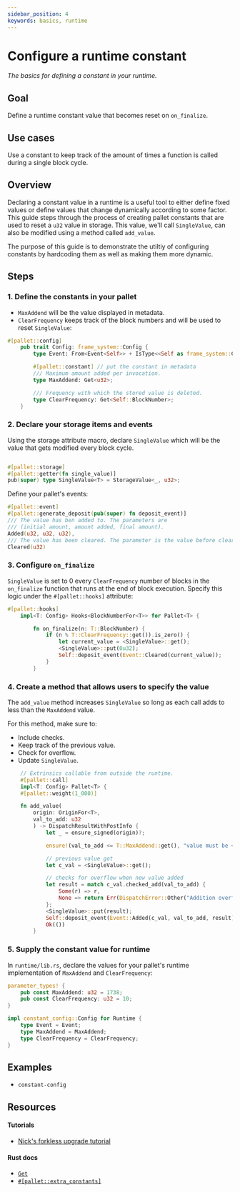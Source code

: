 ```yaml
---
sidebar_position: 4
keywords: basics, runtime
---
```


# Configure a runtime constant

_The basics for defining a constant in your runtime._

## Goal

Define a runtime constant value that becomes reset on `on_finalize`.

## Use cases

Use a constant to keep track of the amount of times a function is called during a single block cycle.

## Overview

Declaring a constant value in a runtime is a useful tool to either define fixed values or define values that change dynamically
according to some factor. This guide steps through the process of creating pallet constants that are used to reset a `u32`
value in storage. This value, we'll call `SingleValue`, can also be modified using a method called `add_value`.

The purpose of this guide is to demonstrate the utiltiy of configuring constants by hardcoding them as well as making them more
dynamic.

## Steps

### 1. Define the constants in your pallet

- `MaxAddend` will be the value displayed in metadata. 
- `ClearFrequency` keeps track of the block numbers and will 
be used to reset `SingleValue`:

```rust
#[pallet::config]
	pub trait Config: frame_system::Config {
        type Event: From<Event<Self>> + IsType<<Self as frame_system::Config>::Event>;

		#[pallet::constant] // put the constant in metadata
        /// Maximum amount added per invocation.
        type MaxAddend: Get<u32>;

        /// Frequency with which the stored value is deleted.
        type ClearFrequency: Get<Self::BlockNumber>;
	}
```

### 2. Declare your storage items and events

Using the storage attribute macro, declare `SingleValue` which will be the value that gets modified every block cycle.

```rust

#[pallet::storage]
#[pallet::getter(fn single_value)]
pub(super) type SingleValue<T> = StorageValue<_, u32>;
```
Define your pallet's events:

```rust
#[pallet::event]
#[pallet::generate_deposit(pub(super) fn deposit_event)]
/// The value has ben added to. The parameters are
/// (initial amount, amount added, final amount).
Added(u32, u32, u32),
/// The value has been cleared. The parameter is the value before clearing.
Cleared(u32)
```
### 3. Configure `on_finalize`

`SingleValue` is set to 0 every `ClearFrequency` number of blocks in the `on_finalize` function that 
runs at the end of block execution. Specify this logic under the `#[pallet::hooks]` attribute:

```rust
#[pallet::hooks]
	impl<T: Config> Hooks<BlockNumberFor<T>> for Pallet<T> {

        fn on_finalize(n: T::BlockNumber) {
            if (n % T::ClearFrequency::get()).is_zero() {
                let current_value = <SingleValue>::get();
                <SingleValue>::put(0u32);
                Self::deposit_event(Event::Cleared(current_value));
            }
        }
```

### 4. Create a method that allows users to specify the value

The `add_value` method increases `SingleValue` so long as each call adds to less than the `MaxAddend` value.

For this method, make sure to:

- Include checks.
- Keep track of the previous value.
- Check for overflow.
- Update `SingleValue`.

```rust
    // Extrinsics callable from outside the runtime.
	#[pallet::call]
	impl<T: Config> Pallet<T> {
    #[pallet::weight(1_000)]

    fn add_value(
        origin: OriginFor<T>,
        val_to_add: u32
        ) -> DispatchResultWithPostInfo {
            let _ = ensure_signed(origin)?;

            ensure!(val_to_add <= T::MaxAddend::get(), "value must be <= maximum add amount constant");

            // previous value got
            let c_val = <SingleValue>::get();

            // checks for overflow when new value added
            let result = match c_val.checked_add(val_to_add) {
                Some(r) => r,
                None => return Err(DispatchError::Other("Addition overflowed")),
            };
            <SingleValue>::put(result);
            Self::deposit_event(Event::Added(c_val, val_to_add, result));
            Ok(())
        }
```

### 5. Supply the constant value for runtime

In `runtime/lib.rs`, declare the values for your pallet's runtime implementation of `MaxAddend` and `ClearFrequency`:

```rust
parameter_types! {
    pub const MaxAddend: u32 = 1738;
    pub const ClearFrequency: u32 = 10;
}

impl constant_config::Config for Runtime {
    type Event = Event;
    type MaxAddend = MaxAddend;
    type ClearFrequency = ClearFrequency;
}
```

## Examples

- `constant-config`

## Resources
#### Tutorials
- [Nick's forkless upgrade tutorial](https://substrate.dev/docs/en/tutorials/forkless-upgrade/)

#### Rust docs
- [`Get`][get-trait-rustdocs]
- [`#[pallet::extra_constants]`][extra-constants-rustdocs]


[get-trait-rustdocs]: https://substrate.dev/rustdocs/v3.0.0/frame_support/traits/trait.Get.html
[extra-constants-rustdocs]: https://crates.parity.io/frame_support/attr.pallet.html#extra-constants-palletextra_constants-optional